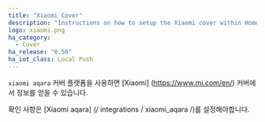 ```yaml
---
title: "Xiaomi Cover"
description: "Instructions on how to setup the Xiaomi cover within Home Assistant."
logo: xiaomi.png
ha_category:
  - Cover
ha_release: "0.50"
ha_iot_class: Local Push
---
```



`xiaomi aqara` 커버 플랫폼을 사용하면 [Xiaomi] (https://www.mi.com/en/) 커버에서 정보를 얻을 수 있습니다.

확인 사항은 [Xiaomi aqara] (/ integrations / xiaomi_aqara /)를 설정해야합니다.


